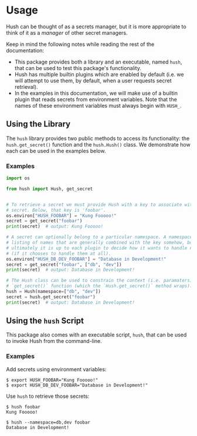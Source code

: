 # Usage

Hush can be thought of as a secrets manager, but it is more appropriate to
think of it as a _manager_ of other secret managers.

Keep in mind the following notes while reading the rest of the documentation:

* This package provides both a library and an executable, named `hush`, that
  can be used to test this package's functionality.
* Hush has multiple builtin plugins which are enabled by default (i.e. we will
  attempt to use them, by default, when a user requests secret retrieval).
* In the examples in this documentation, we will make use of a builtin plugin
  that reads secrets from environment variables. Note that the names of these
  environment variables must always begin with `HUSH_`.


## Using the Library

The `hush` library provides two public methods to access its functionality: the
`hush.get_secret()` function and the `hush.Hush()` class. We demonstrate how
each can be used in the examples below.

### Examples

```python
import os

from hush import Hush, get_secret


# To retrieve a secret we must provide Hush with a key to associate with that
# secret. Below, that key is 'foobar'.
os.environ["HUSH_FOOBAR"] = "Kung Fooooo!"
secret = get_secret("foobar")
print(secret)  # output: Kung Fooooo!

# A secret can optionally belong to a particular namespace. A namespace is a
# listing of names that are generally combined with the key somehow, but
# ultimately it is up to each plugin to decide how it wants to handle namespaces
# (if it chooses to handle them at all).
os.environ["HUSH_DB_DEV_FOOBAR"] = "Database in Development!"
secret = get_secret("foobar", ["db", "dev"])
print(secret)  # output: Database in Development!

# The Hush class can be used to constrain the context (i.e. paramaters) for the
# `get_secret()` function (which the `Hush.get_secret()` method wraps).
hush = Hush(namespace=["db", "dev"])
secret = hush.get_secret("foobar")
print(secret)  # output: Database in Development!
```


## Using the `hush` Script

This package also comes with an executable script, `hush`, that can be used to
invoke Hush from the command-line.

### Examples

Add secrets using environment variables:

```console
$ export HUSH_FOOBAR="Kung Fooooo!"
$ export HUSH_DB_DEV_FOOBAR="Database in Development!"
```

Use `hush` to retrieve those secrets:

```console
$ hush foobar
Kung Fooooo!

$ hush --namespace=db,dev foobar
Database in Development!
```

